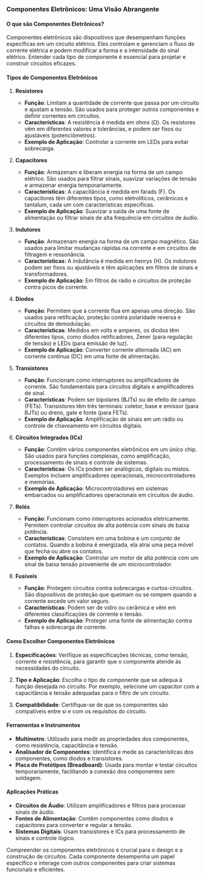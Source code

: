 ### Componentes Eletrônicos: Uma Visão Abrangente

#### O que são Componentes Eletrônicos?

Componentes eletrônicos são dispositivos que desempenham funções específicas em um circuito elétrico. Eles controlam e gerenciam o fluxo de corrente elétrica e podem modificar a forma e a intensidade do sinal elétrico. Entender cada tipo de componente é essencial para projetar e construir circuitos eficazes.

#### Tipos de Componentes Eletrônicos

1. **Resistores**
   - **Função**: Limitam a quantidade de corrente que passa por um circuito e ajustam a tensão. São usados para proteger outros componentes e definir correntes em circuitos.
   - **Características**: A resistência é medida em ohms (Ω). Os resistores vêm em diferentes valores e tolerâncias, e podem ser fixos ou ajustáveis (potenciômetros).
   - **Exemplo de Aplicação**: Controlar a corrente em LEDs para evitar sobrecarga.

2. **Capacitores**
   - **Função**: Armazenam e liberam energia na forma de um campo elétrico. São usados para filtrar sinais, suavizar variações de tensão e armazenar energia temporariamente.
   - **Características**: A capacitância é medida em farads (F). Os capacitores têm diferentes tipos, como eletrolíticos, cerâmicos e tantalum, cada um com características específicas.
   - **Exemplo de Aplicação**: Suavizar a saída de uma fonte de alimentação ou filtrar sinais de alta frequência em circuitos de áudio.

3. **Indutores**
   - **Função**: Armazenam energia na forma de um campo magnético. São usados para limitar mudanças rápidas na corrente e em circuitos de filtragem e ressonância.
   - **Características**: A indutância é medida em henrys (H). Os indutores podem ser fixos ou ajustáveis e têm aplicações em filtros de sinais e transformadores.
   - **Exemplo de Aplicação**: Em filtros de rádio e circuitos de proteção contra picos de corrente.

4. **Diodos**
   - **Função**: Permitem que a corrente flua em apenas uma direção. São usados para retificação, proteção contra polaridade reversa e circuitos de demodulação.
   - **Características**: Medidos em volts e amperes, os diodos têm diferentes tipos, como diodos retificadores, Zener (para regulação de tensão) e LEDs (para emissão de luz).
   - **Exemplo de Aplicação**: Converter corrente alternada (AC) em corrente contínua (DC) em uma fonte de alimentação.

5. **Transistores**
   - **Função**: Funcionam como interruptores ou amplificadores de corrente. São fundamentais para circuitos digitais e amplificadores de sinal.
   - **Características**: Podem ser bipolares (BJTs) ou de efeito de campo (FETs). Transistores têm três terminais: coletor, base e emissor (para BJTs) ou dreno, gate e fonte (para FETs).
   - **Exemplo de Aplicação**: Amplificação de sinais em um rádio ou controle de chaveamento em circuitos digitais.

6. **Circuitos Integrados (ICs)**
   - **Função**: Contêm vários componentes eletrônicos em um único chip. São usados para funções complexas, como amplificação, processamento de sinais e controle de sistemas.
   - **Características**: Os ICs podem ser analógicos, digitais ou mistos. Exemplos incluem amplificadores operacionais, microcontroladores e memórias.
   - **Exemplo de Aplicação**: Microcontroladores em sistemas embarcados ou amplificadores operacionais em circuitos de áudio.

7. **Relés**
   - **Função**: Funcionam como interruptores acionados eletricamente. Permitem controlar circuitos de alta potência com sinais de baixa potência.
   - **Características**: Consistem em uma bobina e um conjunto de contatos. Quando a bobina é energizada, ela atrai uma peça móvel que fecha ou abre os contatos.
   - **Exemplo de Aplicação**: Controlar um motor de alta potência com um sinal de baixa tensão proveniente de um microcontrolador.

8. **Fusíveis**
   - **Função**: Protegem circuitos contra sobrecargas e curtos-circuitos. São dispositivos de proteção que queimam ou se rompem quando a corrente excede um valor seguro.
   - **Características**: Podem ser de vidro ou cerâmica e vêm em diferentes classificações de corrente e tensão.
   - **Exemplo de Aplicação**: Proteger uma fonte de alimentação contra falhas e sobrecarga de corrente.

#### Como Escolher Componentes Eletrônicos

1. **Especificações**: Verifique as especificações técnicas, como tensão, corrente e resistência, para garantir que o componente atende às necessidades do circuito.

2. **Tipo e Aplicação**: Escolha o tipo de componente que se adequa à função desejada no circuito. Por exemplo, selecione um capacitor com a capacitância e tensão adequadas para o filtro de um circuito.

3. **Compatibilidade**: Certifique-se de que os componentes são compatíveis entre si e com os requisitos do circuito.

#### Ferramentas e Instrumentos

- **Multímetro**: Utilizado para medir as propriedades dos componentes, como resistência, capacitância e tensão.
- **Analisador de Componentes**: Identifica e mede as características dos componentes, como diodos e transistores.
- **Placa de Protótipos (Breadboard)**: Usada para montar e testar circuitos temporariamente, facilitando a conexão dos componentes sem soldagem.

#### Aplicações Práticas

- **Circuitos de Áudio**: Utilizam amplificadores e filtros para processar sinais de áudio.
- **Fontes de Alimentação**: Contêm componentes como diodos e capacitores para converter e regular a tensão.
- **Sistemas Digitais**: Usam transistores e ICs para processamento de sinais e controle lógico.

Compreender os componentes eletrônicos é crucial para o design e a construção de circuitos. Cada componente desempenha um papel específico e interage com outros componentes para criar sistemas funcionais e eficientes.